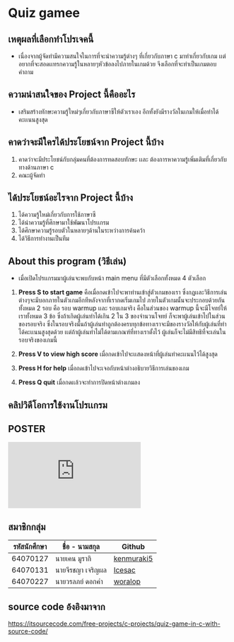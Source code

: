# Quiz gamee
## เหตุผลที่เลือกทำโปรเจคนี้
  - เนื่องจากผู้จัดทำมีความสนใจในการที่จะนำความรู้ต่างๆ ที่เกี่ยวกับภาษา c มาทำเกี่ยวกับเกม เเต่อยากที่จะสอดเเทรกความรู้ในหลายๆหัวข้อลงไปภายในเกมด้วย จึงเลือกที่จะทำเป็นเกมตอบคำถาม
  
## ความน่าสนใจของ Project นี้คืออะไร
  - เสริมสร้างทักษะความรู้ใหม่ๆเกี่ยวกับภาษาซีให้ตัวเราเอง อีกทั้งยังมีรางวัลในเกมให้เมื่อทำได้คะเเนนสูงสุด

## คาดว่าจะมีใครได้ประโยชน์จาก Project นี้บ้าง
  1. คาดว่าจะมีประโยชน์กับกลุ่มคนที่ต้องการทดสอบทักษะ เเละ ต้องการหาความรู้เพิ่มเติมที่เกี่ยวกับทางด้านภาษา c  
  2. คณะผู้จัดทำ 

## ได้ประโยชน์อะไรจาก Project นี้บ้าง
  1. ได้ความรู้ใหม่เกี่ยวกับการใช้ภาษาซี  
  2. ได้นำความรู้ที่ศึกษามาใช้พัฒนาโปรเเกรม  
  3. ได้ศึกษาความรู้รอบตัวในหลายๆด้านในระหว่างการค้นคว้า  
  4. ได้วิธีการทำงานเป็นทีม  

## About this program (วิธีเล่น)  
- เมื่อเปิดโปรเเกรมมาผู้เล่นจะพบกับหน้า main menu ที่มีตัวเลือกทั้งหมด 4 ตัวเลือก    

1) **Press S to start game** คือเมื่อกดเข้าไปจะพาท่านเข้าสู่ตัวเกมของเรา ซึ่งกฎเเละวิธีการเล่นต่างๆจะมีบอกภายในตัวเกมอีกทีหลังจากที่เรากดเริ่มเกมไป ภายในตัวเกมนั้นจะประกอบด้วยกันทั้งหมด 2 รอบ คือ รอบ warmup เเละ รอบเกมจริง คือในส่วนของ warmup นี้จะมีโจทย์ให้เราทั้งหมด 3 ข้อ ซึ่งถ้าเกิดผู้เล่นทำได้เกิน 2 ใน 3 ของจำนวนโจทย์ ก็จะพาผู้เล่นเข้าไปในส่วนของรอบจริง ซึ่งในรอบจริงนั้นถ้าผู้เล่นทำถูกต้องครบทุกข้อทางเราจะมีของรางวัลให้กับผู้เล่นที่ทำได้คะเเนนสูงสุดด้วย เเต่ถ้าผู้เล่นทำไม่ได้ตามเกณฑ์ที่ทางเราตั้งไว้ ผู้เล่นก็จะไม่มีสิทธิที่จะเล่นในรอบจริงของเกมนี้

2) **Press V to view high score** เมื่อกดเข้าไปจะเเสดงหน้าที่ผู้เล่นทำคะเเนนไว้ได้สูงสุด  

3) **Press H for help** เมื่อกดเข้าไปจะเจอกับหน้าต่างอธิบายวิธีการเล่นของเกม  

4) **Press Q quit** เมื่อกดเเล้วจะทำการปิดหน้าต่างเกมลง

## คลิปวิดีโอการใช้งานโปรเเกรม

## POSTER
![poster.pdf](https://github.com/Kenmuraki5/project-compro/files/8652112/poster.pdf)


## สมาชิกกลุ่ม
|  รหัสนักศึกษา  |    ชื่อ - นามสกุล   |     Github    |
| ----------- | -------------    |-------------  |
|   64070127  |  นายเคน มูรากิ     |[kenmuraki5](https://github.com/Kenmuraki5)|
|   64070131  |  นายจีรชญา เจริญผล |[Icesac](https://github.com/IceSac)|
|   64070227  |  นายวรลภย์ ดอกคํา  |[woralop](https://github.com/woralop)|

## source code อ้งอิงมาจาก
https://itsourcecode.com/free-projects/c-projects/quiz-game-in-c-with-source-code/

